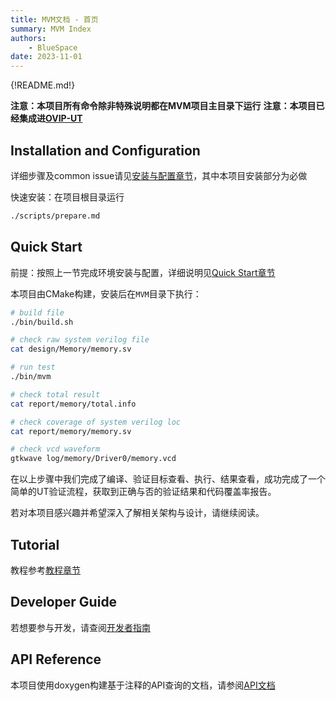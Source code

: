 ```yaml
---
title: MVM文档 - 首页
summary: MVM Index
authors:
    - BlueSpace
date: 2023-11-01
---
```


{!README.md!}

**注意：本项目所有命令除非特殊说明都在MVM项目主目录下运行**
**注意：本项目已经集成进[OVIP-UT](https://gitee.com/yaozhicheng/OVIP-UT/blob/master/src/cpp/tb_memory.cpp)**

## Installation and Configuration

详细步骤及common issue请见[安装与配置章节](./prepare.md)，其中本项目安装部分为必做

快速安装：在项目根目录运行

```sh
./scripts/prepare.md
```

## Quick Start

前提：按照上一节完成环境安装与配置，详细说明见[Quick Start章节](./quickstart.md)

本项目由CMake构建，安装后在`MVM`目录下执行：

```sh
# build file
./bin/build.sh

# check raw system verilog file
cat design/Memory/memory.sv

# run test
./bin/mvm

# check total result
cat report/memory/total.info

# check coverage of system verilog loc
cat report/memory/memory.sv

# check vcd waveform
gtkwave log/memory/Driver0/memory.vcd
```

在以上步骤中我们完成了编译、验证目标查看、执行、结果查看，成功完成了一个简单的UT验证流程，获取到正确与否的验证结果和代码覆盖率报告。

若对本项目感兴趣并希望深入了解相关架构与设计，请继续阅读。

## Tutorial

教程参考[教程章节](./tutorial.md)

## Developer Guide

若想要参与开发，请查阅[开发者指南](./developer.md)

## API Reference

本项目使用doxygen构建基于注释的API查询的文档，请参阅[API文档](./doxygen/html/index.html)